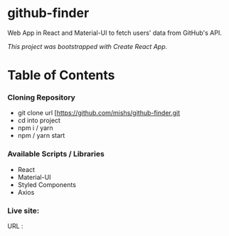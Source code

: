 # github-finder
Web App in React and Material-UI to fetch users' data from GitHub's API.

*This project was bootstrapped with Create React App.*

# Table of Contents

### Cloning Repository
  * git clone url [https://github.com/mishs/github-finder.git
  * cd into project
  * npm i / yarn
  * npm / yarn start
### Available Scripts / Libraries
  * React
  * Material-UI
  * Styled Components
  * Axios
         
### Live site:
URL : 
  


